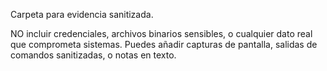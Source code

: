 Carpeta para evidencia sanitizada.

NO incluir credenciales, archivos binarios sensibles, o cualquier dato real que comprometa sistemas.
Puedes añadir capturas de pantalla, salidas de comandos sanitizadas, o notas en texto.
